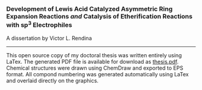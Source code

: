 ### Development of Lewis Acid Catalyzed Asymmetric Ring Expansion Reactions *and* Catalysis of Etherification Reactions with sp<sup>3</sup> Electrophiles

A dissertation by Victor L. Rendina

------------

This open source copy of my doctoral thesis was written entirely using LaTex. The generated PDF file is available for download as [thesis.pdf](https://github.com/vrendina/phd-thesis/blob/master/thesis.pdf). Chemical structures were drawn using ChemDraw and exported to EPS format. All compond numbering was generated automatically using LaTex and overlaid directly on the graphics.
